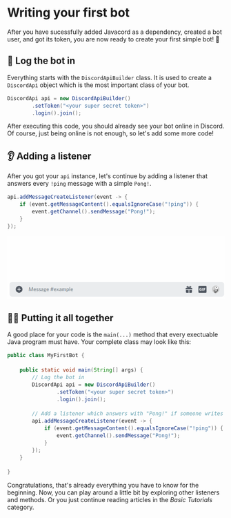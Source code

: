 # Writing your first bot

After you have sucessfully added Javacord as a dependency, created a bot user, and got its token, you are now ready to create your first simple bot! :tada:

## :key: Log the bot in

Everything starts with the `DiscordApiBuilder` class.
It is used to create a `DiscordApi` object which is the most important class of your bot.

```java
DiscordApi api = new DiscordApiBuilder()
        .setToken("<your super secret token>")
        .login().join();
```

After executing this code, you should already see your bot online in Discord.
Of course, just being online is not enough, so let's add some more code!

## :ear: Adding a listener

After you got your `api` instance, let's continue by adding a listener that answers every `!ping` message with a simple `Pong!`.

```java
api.addMessageCreateListener(event -> {
    if (event.getMessageContent().equalsIgnoreCase("!ping")) {
        event.getChannel().sendMessage("Pong!");
    }
});
```

![](./ping-pong-white.gif)

## :woman_mechanic: Putting it all together

A good place for your code is the `main(...)` method that every exectuable Java program must have.
Your complete class may look like this:

```java
public class MyFirstBot {

    public static void main(String[] args) {
        // Log the bot in
        DiscordApi api = new DiscordApiBuilder()
                .setToken("<your super secret token>")
                .login().join();

        // Add a listener which answers with "Pong!" if someone writes "!ping"
        api.addMessageCreateListener(event -> {
            if (event.getMessageContent().equalsIgnoreCase("!ping")) {
                event.getChannel().sendMessage("Pong!");
            }
        });
    }

}
```

Congratulations, that's already everything you have to know for the beginning.
Now, you can play around a little bit by exploring other listeners and methods.
Or you just continue reading articles in the *Basic Tutorials* category.